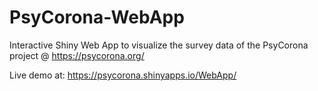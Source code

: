 # PsyCorona-WebApp
Interactive Shiny Web App to visualize the survey data of the PsyCorona project @ https://psycorona.org/

Live demo at: https://psycorona.shinyapps.io/WebApp/